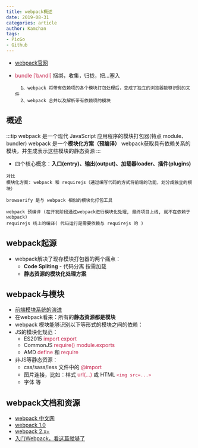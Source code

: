 ```yaml
---
title: webpack概述
date: 2019-08-31
categories: article
author: Kamchan
tags:
- PicGo
- Github
---
```


- [webpack官网](http://webpack.github.io/)
- <font color="#c7254e">bundle [ˈbʌndl]</font> 捆绑，收集，归拢，把…塞入


        1、webpack 将带有依赖项的各个模块打包处理后，变成了独立的浏览器能够识别的文件
        2、webpack 合并以及解析带有依赖项的模块

## 概述

:::tip
webpack 是一个现代 JavaScript 应用程序的模块打包器(特点 module、 bundler)
webpack 是一个**模块化方案（预编译）**
webpack获取具有依赖关系的模块，并生成表示这些模块的静态资源
:::

- 四个核心概念：**入口(entry)、输出(output)、加载器loader、插件(plugins)**

```
对比
模块化方案: webpack 和 requirejs（通过编写代码的方式将前端的功能，划分成独立的模块）

browserify 是与 webpack 相似的模块化打包工具

webpack 预编译 (在开发阶段通过webpack进行模块化处理, 最终项目上线, 就不在依赖于 webpack)
requirejs 线上的编译( 代码运行是需要依赖与 requirejs 的 )
```

## webpack起源

- webpack解决了现存模块打包器的两个痛点：
  - **Code Spliting** - 代码分离 按需加载
  - **静态资源的模块化处理方案**

## webpack与模块

- [前端模块系统的演进](https://zhaoda.net/webpack-handbook/module-system.html)
- 在webpack看来：所有的**静态资源都是模块**
- webpack 模块能够识别以下等形式的模块之间的依赖：
- JS的模块化规范：
  - ES2015 <font color="#c7254e">import export</font>
  - CommonJS <font color="#c7254e">require() module.exports</font>
  - AMD <font color="#c7254e">define</font> 和 <font color="#c7254e">require</font>
- 非JS等静态资源：
  - css/sass/less 文件中的 <font color="#c7254e">@import</font>
  - 图片连接，比如：样式 <font color="#c7254e">url(...)</font> 或 HTML <font color="#c7254e">`<img src=...>`</font>
  - 字体 等

## webpack文档和资源

- [webpack 中文网](https://doc.webpack-china.org/)
- [webpack 1.0](http://webpack.github.io/docs/what-is-webpack.html)
- [webpack 2.x+](https://webpack.js.org/)
- [入门Webpack，看这篇就够了](https://www.jianshu.com/p/42e11515c10f#)












































